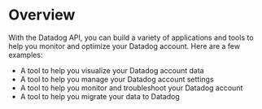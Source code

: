 # Overview

With the Datadog API, you can build a variety of applications and tools to help you monitor and optimize your Datadog account. Here are a few examples:

- A tool to help you visualize your Datadog account data
- A tool to help you manage your Datadog account settings
- A tool to help you monitor and troubleshoot your Datadog account
- A tool to help you migrate your data to Datadog
